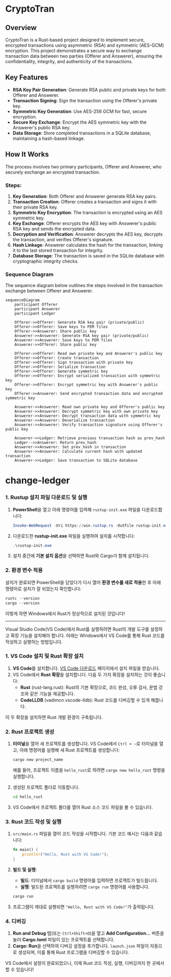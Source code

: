 # CryptoTran

## Overview
CryptoTran is a Rust-based project designed to implement secure, encrypted transactions using asymmetric (RSA) and symmetric (AES-GCM) encryption. This project demonstrates a secure way to exchange transaction data between two parties (Offerer and Answerer), ensuring the confidentiality, integrity, and authenticity of the transactions.

## Key Features
- **RSA Key Pair Generation**: Generate RSA public and private keys for both Offerer and Answerer.
- **Transaction Signing**: Sign the transaction using the Offerer's private key.
- **Symmetric Key Generation**: Use AES-256 GCM for fast, secure encryption.
- **Secure Key Exchange**: Encrypt the AES symmetric key with the Answerer's public RSA key.
- **Data Storage**: Store completed transactions in a SQLite database, maintaining a hash-based linkage.

## How It Works
The process involves two primary participants, Offerer and Answerer, who securely exchange an encrypted transaction.

### Steps:
1. **Key Generation**: Both Offerer and Answerer generate RSA key pairs.
2. **Transaction Creation**: Offerer creates a transaction and signs it with their private RSA key.
3. **Symmetric Key Encryption**: The transaction is encrypted using an AES symmetric key.
4. **Key Exchange**: Offerer encrypts the AES key with Answerer's public RSA key and sends the encrypted data.
5. **Decryption and Verification**: Answerer decrypts the AES key, decrypts the transaction, and verifies Offerer's signature.
6. **Hash Linkage**: Answerer calculates the hash for the transaction, linking it to the last stored transaction for integrity.
7. **Database Storage**: The transaction is saved in the SQLite database with cryptographic integrity checks.

### Sequence Diagram
The sequence diagram below outlines the steps involved in the transaction exchange between Offerer and Answerer.

```mermaid
sequenceDiagram
    participant Offerer
    participant Answerer
    participant Ledger

    Offerer->>Offerer: Generate RSA key pair (private/public)
    Offerer->>Offerer: Save keys to PEM files
    Offerer->>Answerer: Share public key
    Answerer->>Answerer: Generate RSA key pair (private/public)
    Answerer->>Answerer: Save keys to PEM files
    Answerer->>Offerer: Share public key
    
    Offerer->>Offerer: Read own private key and Answerer's public key
    Offerer->>Offerer: Create transaction
    Offerer->>Offerer: Sign transaction with private key
    Offerer->>Offerer: Serialize transaction
    Offerer->>Offerer: Generate symmetric key
    Offerer->>Offerer: Encrypt serialized transaction with symmetric key
    Offerer->>Offerer: Encrypt symmetric key with Answerer's public key
    Offerer->>Answerer: Send encrypted transaction data and encrypted symmetric key
    
    Answerer->>Answerer: Read own private key and Offerer's public key
    Answerer->>Answerer: Decrypt symmetric key with own private key
    Answerer->>Answerer: Decrypt transaction data with symmetric key
    Answerer->>Answerer: Deserialize transaction
    Answerer->>Answerer: Verify transaction signature using Offerer's public key
    
    Answerer->>Ledger: Retrieve previous transaction hash as prev_hash
    Ledger-->>Answerer: Return prev_hash
    Answerer->>Answerer: Set prev_hash in transaction
    Answerer->>Answerer: Calculate current hash with updated transaction
    Answerer->>Ledger: Save transaction to SQLite database
```
# change-ledger

### 1. Rustup 설치 파일 다운로드 및 실행

1. **PowerShell**을 열고 아래 명령어를 입력해 `rustup-init.exe` 파일을 다운로드합니다:

   ```powershell
   Invoke-WebRequest -Uri https://win.rustup.rs -OutFile rustup-init.exe
   ```

2. 다운로드한 **rustup-init.exe** 파일을 실행하여 설치를 시작합니다:

   ```powershell
   .\rustup-init.exe
   ```

3. 설치 중간에 **기본 설치 옵션**을 선택하면 Rust와 Cargo가 함께 설치됩니다.

### 2. 환경 변수 적용

설치가 완료되면 PowerShell을 닫았다가 다시 열어 **환경 변수를 새로 적용**한 후 아래 명령어로 설치가 잘 되었는지 확인합니다:

   ```powershell
   rustc --version
   cargo --version
   ```

이렇게 하면 Windows에서 Rust가 정상적으로 설치된 것입니다!

---

Visual Studio Code(VS Code)에서 Rust를 실행하려면 Rust의 개발 도구를 설정하고 확장 기능을 설치해야 합니다. 아래는 Windows에서 VS Code를 통해 Rust 코드를 작성하고 실행하는 방법입니다.

### 1. VS Code 설치 및 Rust 확장 설치

1. **VS Code**를 설치합니다. [VS Code 다운로드](https://code.visualstudio.com/Download) 페이지에서 설치 파일을 받습니다.
2. VS Code에서 **Rust 확장**을 설치합니다. 다음 두 가지 확장을 설치하는 것이 좋습니다:
   - **Rust** (rust-lang.rust): Rust의 기본 확장으로, 코드 완성, 오류 검사, 문법 강조와 같은 기능을 제공합니다.
   - **CodeLLDB** (vadimcn.vscode-lldb): Rust 코드를 디버깅할 수 있게 해줍니다.

이 두 확장을 설치하면 Rust 개발 환경이 구축됩니다.

### 2. Rust 프로젝트 생성

1. **터미널**을 열어 새 프로젝트를 생성합니다. VS Code에서 `Ctrl + ~`로 터미널을 열고, 아래 명령어를 실행해 새 Rust 프로젝트를 생성합니다:

   ```bash
   cargo new project_name
   ```

   예를 들어, 프로젝트 이름을 `hello_rust`로 하려면 `cargo new hello_rust` 명령을 실행합니다.

2. 생성된 프로젝트 폴더로 이동합니다.

   ```bash
   cd hello_rust
   ```

3. VS Code에서 프로젝트 폴더를 열어 Rust 소스 코드 파일을 볼 수 있습니다.

### 3. Rust 코드 작성 및 실행

1. `src/main.rs` 파일을 열어 코드 작성을 시작합니다. 기본 코드 예시는 다음과 같습니다:

   ```rust
   fn main() {
       println!("Hello, Rust with VS Code!");
   }
   ```

2. **빌드 및 실행**:
   - **빌드**: 터미널에서 `cargo build` 명령어를 입력하면 프로젝트가 빌드됩니다.
   - **실행**: 빌드된 프로젝트를 실행하려면 `cargo run` 명령어를 사용합니다.

   ```bash
   cargo run
   ```

3. 프로그램이 제대로 실행되면 `"Hello, Rust with VS Code!"`가 출력됩니다.

### 4. 디버깅

1. **Run and Debug** 탭(또는 `Ctrl+Shift+D`)을 열고 **Add Configuration...** 버튼을 눌러 **Cargo.toml** 파일이 있는 프로젝트를 선택합니다.
2. **Cargo: Run**을 선택하여 디버깅 설정을 추가합니다. `launch.json` 파일이 자동으로 생성되며, 이를 통해 Rust 프로그램을 디버깅할 수 있습니다.

VS Code에서 설정이 완료되었으니, 이제 Rust 코드 작성, 실행, 디버깅까지 한 곳에서 할 수 있습니다!
